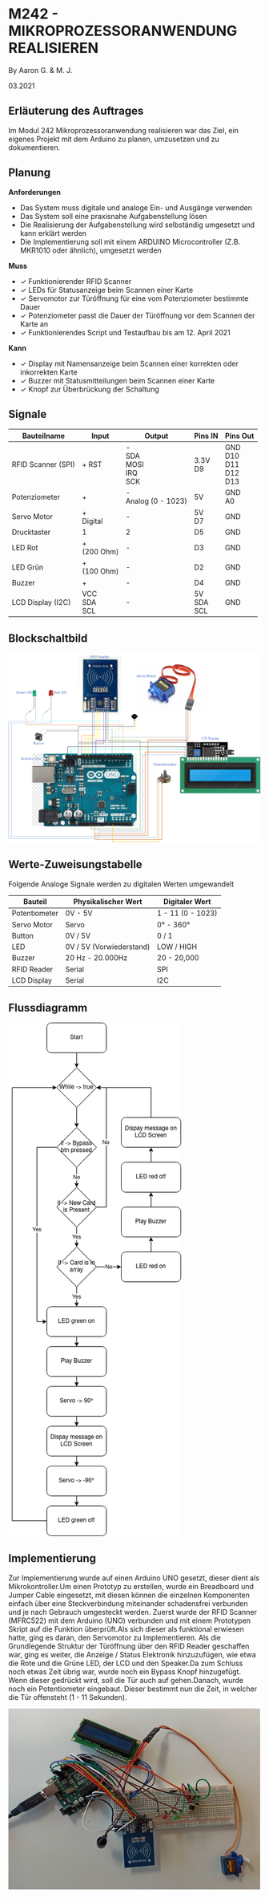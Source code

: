 # M242 - MIKROPROZESSORANWENDUNG REALISIEREN

By Aaron G. & M. J.

03.2021

## Erläuterung des Auftrages

Im Modul 242 Mikroprozessoranwendung realisieren war das Ziel, ein eigenes Projekt mit dem Arduino zu planen, umzusetzen und zu dokumentieren.

## Planung

__Anforderungen__

- Das System muss digitale und analoge Ein- und Ausgänge verwenden
- Das System soll eine praxisnahe Aufgabenstellung lösen
- Die Realisierung der Aufgabenstellung wird selbständig umgesetzt und kann erklärt werden
- Die Implementierung soll mit einem ARDUINO Microcontroller (Z.B. MKR1010 oder ähnlich), umgesetzt werden

__Muss__

- ✓ Funktionierender RFID Scanner
- ✓ LEDs für Statusanzeige beim Scannen einer Karte
- ✓ Servomotor zur Türöffnung für eine vom Potenziometer bestimmte Dauer
- ✓ Potenziometer passt die Dauer der Türöffnung vor dem Scannen der Karte an
- ✓ Funktionierendes Script und Testaufbau bis am 12. April 2021

__Kann__

- ✓ Display mit Namensanzeige beim Scannen einer korrekten oder inkorrekten Karte
- ✓ Buzzer mit Statusmitteilungen beim Scannen einer Karte
- ✓ Knopf zur Überbrückung der Schaltung

## Signale

| Bauteilname        | Input       | Output              | Pins IN    | Pins Out            |
|--------------------|-------------|---------------------|------------|---------------------|
| RFID Scanner (SPI) | + RST       | -<br> SDA<br> MOSI<br> IRQ<br> SCK  | 3.3V<br> D9    | GND<br> D10<br> D11<br> D12<br> D13 |
| Potenziometer      | +           | -<br> Analog (0 - 1023) | 5V         | GND<br> A0              |
| Servo Motor        | +<br> Digital   | -                   | 5V<br> D7      | GND                 |
| Drucktaster        | 1           | 2                   | D5         | GND                 |
| LED Rot            | +<br> (200 Ohm) | -                   | D3         | GND                 |
| LED Grün           | +<br> (100 Ohm) | -                   | D2         | GND                 |
| Buzzer             | +           | -                   | D4         | GND                 |
| LCD Display (I2C)  | VCC<br> SDA<br> SCL | -                   | 5V<br> SDA<br> SCL | GND                 |

## Blockschaltbild

![Blockschaltbild](img/plan.png)

## Werte-Zuweisungstabelle

Folgende Analoge Signale werden zu digitalen Werten umgewandelt

| Bauteil       | Physikalischer Wert      | Digitaler Wert    |
|---------------|--------------------------|-------------------|
| Potentiometer | 0V - 5V                  | 1 - 11 (0 - 1023) |
| Servo Motor   | Servo                    | 0° - 360°         |
| Button        | 0V / 5V                  | 0 / 1             |
| LED           | 0V / 5V (Vorwiederstand) | LOW / HIGH        |
| Buzzer        | 20 Hz - 20.000Hz         | 20 - 20,000       |
| RFID Reader   | Serial                   | SPI               |
| LCD Display   | Serial                   | I2C               |

## Flussdiagramm

![Flussdiagramm](img/Flussdiagramm.png)

## Implementierung

Zur Implementierung wurde auf einen Arduino UNO gesetzt, dieser dient als Mikrokontroller.Um einen Prototyp zu erstellen, wurde ein Breadboard und Jumper Cable eingesetzt, mit diesen können die einzelnen Komponenten einfach über eine Steckverbindung miteinander schadensfrei verbunden und je nach Gebrauch umgesteckt werden.
Zuerst wurde der RFID Scanner (MFRC522) mit dem Arduino (UNO) verbunden und mit einem Prototypen Skript auf die Funktion überprüft.Als sich dieser als funktional erwiesen hatte, ging es daran, den Servomotor zu Implementieren.
Als die Grundlegende Struktur der Türöffnung über den RFID Reader geschaffen war, ging es weiter, die Anzeige / Status Elektronik hinzuzufügen, wie etwa die Rote und die Grüne LED, der LCD und den Speaker.Da zum Schluss noch etwas Zeit übrig war, wurde noch ein Bypass Knopf hinzugefügt. Wenn dieser gedrückt wird, soll die Tür auch auf gehen.Danach, wurde noch ein Potentiometer eingebaut. Dieser bestimmt nun die Zeit, in welcher die Tür offensteht (1 - 11 Sekunden).

![Flussdiagramm](img/build.png)